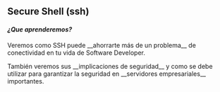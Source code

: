 ## Secure Shell (ssh)
#### *¿Que aprenderemos?*
<p>Veremos como SSH puede __ahorrarte más de un problema__ de conectividad en tu vida de Software Developer.<br></p> <!-- .element: class="fragment fade-left" -->
<p>También veremos sus __implicaciones de seguridad__ y como se debe utilizar para garantizar la seguridad en __servidores empresariales__ importantes.</p> <!-- .element: class="fragment fade-right" -->
